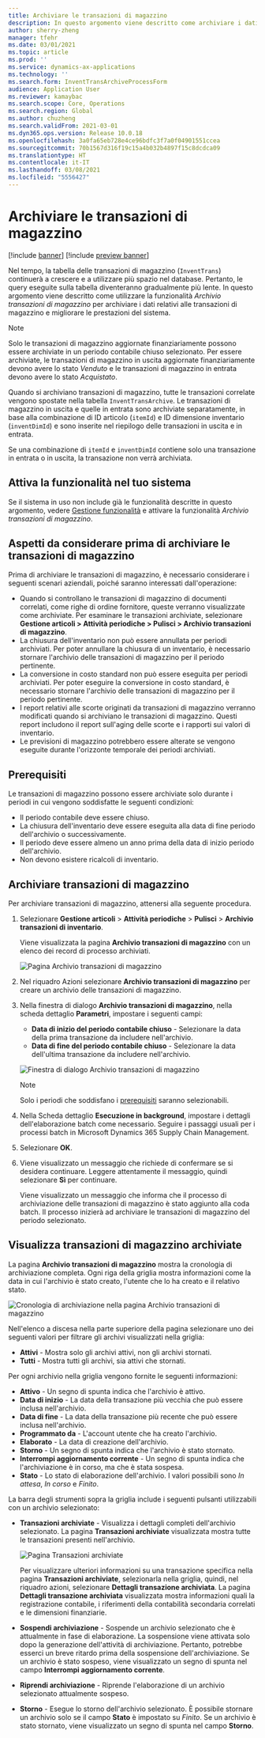 ```yaml
---
title: Archiviare le transazioni di magazzino
description: In questo argomento viene descritto come archiviare i dati delle transazioni di magazzino per migliorare le prestazioni del sistema.
author: sherry-zheng
manager: tfehr
ms.date: 03/01/2021
ms.topic: article
ms.prod: ''
ms.service: dynamics-ax-applications
ms.technology: ''
ms.search.form: InventTransArchiveProcessForm
audience: Application User
ms.reviewer: kamaybac
ms.search.scope: Core, Operations
ms.search.region: Global
ms.author: chuzheng
ms.search.validFrom: 2021-03-01
ms.dyn365.ops.version: Release 10.0.18
ms.openlocfilehash: 3a0fa65eb728e4ce96bdfc3f7a0f04901551ccea
ms.sourcegitcommit: 70b1567d316f19c15a4b032b4897f15c8dcdca09
ms.translationtype: HT
ms.contentlocale: it-IT
ms.lasthandoff: 03/08/2021
ms.locfileid: "5556427"
---
```

# <a name="archive-inventory-transactions"></a>Archiviare le transazioni di magazzino

[!include [banner](../../includes/banner.md)]
[!include [preview banner](../includes/preview-banner.md)]

Nel tempo, la tabella delle transazioni di magazzino (`InventTrans`) continuerà a crescere e a utilizzare più spazio nel database. Pertanto, le query eseguite sulla tabella diventeranno gradualmente più lente. In questo argomento viene descritto come utilizzare la funzionalità *Archivio transazioni di magazzino* per archiviare i dati relativi alle transazioni di magazzino e migliorare le prestazioni del sistema.

> [!NOTE]
> Solo le transazioni di magazzino aggiornate finanziariamente possono essere archiviate in un periodo contabile chiuso selezionato. Per essere archiviate, le transazioni di magazzino in uscita aggiornate finanziariamente devono avere lo stato *Venduto* e le transazioni di magazzino in entrata devono avere lo stato *Acquistato*.

Quando si archiviano transazioni di magazzino, tutte le transazioni correlate vengono spostate nella tabella `InventTransArchive`. Le transazioni di magazzino in uscita e quelle in entrata sono archiviate separatamente, in base alla combinazione di ID articolo (`itemId`) e ID dimensione inventario (`inventDimId`) e sono inserite nel riepilogo delle transazioni in uscita e in entrata.

Se una combinazione di `itemId` e `inventDimId` contiene solo una transazione in entrata o in uscita, la transazione non verrà archiviata.

## <a name="turn-on-the-feature-in-your-system"></a>Attiva la funzionalità nel tuo sistema

Se il sistema in uso non include già le funzionalità descritte in questo argomento, vedere [Gestione funzionalità](../../fin-ops-core/fin-ops/get-started/feature-management/feature-management-overview.md) e attivare la funzionalità *Archivio transazioni di magazzino*.

## <a name="things-to-consider-before-you-archive-inventory-transactions"></a>Aspetti da considerare prima di archiviare le transazioni di magazzino

Prima di archiviare le transazioni di magazzino, è necessario considerare i seguenti scenari aziendali, poiché saranno interessati dall'operazione:

- Quando si controllano le transazioni di magazzino di documenti correlati, come righe di ordine fornitore, queste verranno visualizzate come archiviate. Per esaminare le transazioni archiviate, selezionare **Gestione articoli \> Attività periodiche \> Pulisci \> Archivio transazioni di magazzino**.
- La chiusura dell'inventario non può essere annullata per periodi archiviati. Per poter annullare la chiusura di un inventario, è necessario stornare l'archivio delle transazioni di magazzino per il periodo pertinente.
- La conversione in costo standard non può essere eseguita per periodi archiviati. Per poter eseguire la conversione in costo standard, è necessario stornare l'archivio delle transazioni di magazzino per il periodo pertinente.
- I report relativi alle scorte originati da transazioni di magazzino verranno modificati quando si archiviano le transazioni di magazzino. Questi report includono il report sull'aging delle scorte e i rapporti sui valori di inventario.
- Le previsioni di magazzino potrebbero essere alterate se vengono eseguite durante l'orizzonte temporale dei periodi archiviati.

## <a name="prerequisites"></a>Prerequisiti

Le transazioni di magazzino possono essere archiviate solo durante i periodi in cui vengono soddisfatte le seguenti condizioni:

- Il periodo contabile deve essere chiuso.
- La chiusura dell'inventario deve essere eseguita alla data di fine periodo dell'archivio o successivamente.
- Il periodo deve essere almeno un anno prima della data di inizio periodo dell'archivio.
- Non devono esistere ricalcoli di inventario.

## <a name="archive-inventory-transactions"></a>Archiviare transazioni di magazzino

Per archiviare transazioni di magazzino, attenersi alla seguente procedura.

1. Selezionare **Gestione articoli** \> **Attività periodiche** \> **Pulisci** \> **Archivio transazioni di inventario**.

    Viene visualizzata la pagina **Archivio transazioni di magazzino** con un elenco dei record di processo archiviati.

    ![Pagina Archivio transazioni di magazzino](media/archive-inventory-empty.png "Pagina Archivio transazioni di magazzino")

1. Nel riquadro Azioni selezionare **Archivio transazioni di magazzino** per creare un archivio delle transazioni di magazzino.
1. Nella finestra di dialogo **Archivio transazioni di magazzino**, nella scheda dettaglio **Parametri**, impostare i seguenti campi:

    - **Data di inizio del periodo contabile chiuso** - Selezionare la data della prima transazione da includere nell'archivio.
    - **Data di fine del periodo contabile chiuso** - Selezionare la data dell'ultima transazione da includere nell'archivio.

    ![Finestra di dialogo Archivio transazioni di magazzino](media/archive-inventory-dates.png "Finestra di dialogo Archivio transazioni di magazzino")

    > [!NOTE]
    > Solo i periodi che soddisfano i [prerequisiti](#prerequisites) saranno selezionabili.

1. Nella Scheda dettaglio **Esecuzione in background**, impostare i dettagli dell'elaborazione batch come necessario. Seguire i passaggi usuali per i processi batch in Microsoft Dynamics 365 Supply Chain Management.
1. Selezionare **OK**.
1. Viene visualizzato un messaggio che richiede di confermare se si desidera continuare. Leggere attentamente il messaggio, quindi selezionare **Sì** per continuare.

    Viene visualizzato un messaggio che informa che il processo di archiviazione delle transazioni di magazzino è stato aggiunto alla coda batch. Il processo inizierà ad archiviare le transazioni di magazzino del periodo selezionato.

## <a name="view-archived-inventory-transactions"></a>Visualizza transazioni di magazzino archiviate

La pagina **Archivio transazioni di magazzino** mostra la cronologia di archiviazione completa. Ogni riga della griglia mostra informazioni come la data in cui l'archivio è stato creato, l'utente che lo ha creato e il relativo stato.

![Cronologia di archiviazione nella pagina Archivio transazioni di magazzino](media/archive-inventory-full.png "Cronologia di archiviazione nella pagina Archivio transazioni di magazzino")

Nell'elenco a discesa nella parte superiore della pagina selezionare uno dei seguenti valori per filtrare gli archivi visualizzati nella griglia:

- **Attivi** - Mostra solo gli archivi attivi, non gli archivi stornati.
- **Tutti** - Mostra tutti gli archivi, sia attivi che stornati.

Per ogni archivio nella griglia vengono fornite le seguenti informazioni:

- **Attivo** - Un segno di spunta indica che l'archivio è attivo.
- **Data di inizio** - La data della transazione più vecchia che può essere inclusa nell'archivio.
- **Data di fine** - La data della transazione più recente che può essere inclusa nell'archivio.
- **Programmato da** - L'account utente che ha creato l'archivio.
- **Elaborato** - La data di creazione dell'archivio.
- **Storno** - Un segno di spunta indica che l'archivio è stato stornato.
- **Interrompi aggiornamento corrente** - Un segno di spunta indica che l'archiviazione è in corso, ma che è stata sospesa.
- **Stato** - Lo stato di elaborazione dell'archivio. I valori possibili sono *In attesa*, *In corso* e *Finito*.

La barra degli strumenti sopra la griglia include i seguenti pulsanti utilizzabili con un archivio selezionato:

- **Transazioni archiviate** - Visualizza i dettagli completi dell'archivio selezionato. La pagina **Transazioni archiviate** visualizzata mostra tutte le transazioni presenti nell'archivio.

    ![Pagina Transazioni archiviate](media/archive-inventory-transactions.png "Pagina Transazioni archiviate")

    Per visualizzare ulteriori informazioni su una transazione specifica nella pagina **Transazioni archiviate**, selezionarla nella griglia, quindi, nel riquadro azioni, selezionare **Dettagli transazione archiviata**. La pagina **Dettagli transazione archiviata** visualizzata mostra informazioni quali la registrazione contabile, i riferimenti della contabilità secondaria correlati e le dimensioni finanziarie.

- **Sospendi archiviazione** - Sospende un archivio selezionato che è attualmente in fase di elaborazione. La sospensione viene attivata solo dopo la generazione dell'attività di archiviazione. Pertanto, potrebbe esserci un breve ritardo prima della sospensione dell'archiviazione. Se un archivio è stato sospeso, viene visualizzato un segno di spunta nel campo **Interrompi aggiornamento corrente**.
- **Riprendi archiviazione** - Riprende l'elaborazione di un archivio selezionato attualmente sospeso.
- **Storno** - Esegue lo storno dell'archivio selezionato. È possibile stornare un archivio solo se il campo **Stato** è impostato su *Finito*. Se un archivio è stato stornato, viene visualizzato un segno di spunta nel campo **Storno**.
